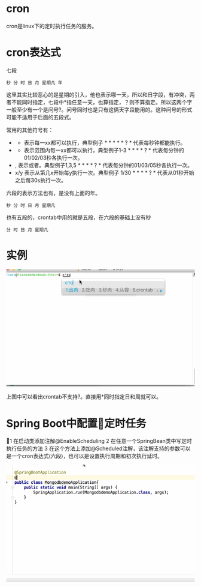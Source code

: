 # cron
cron是linux下的定时执行任务的服务。
# cron表达式
七段 
```
秒 分 时 日 月 星期几 年
```
这里其实比较恶心的是星期的引入，他也表示哪一天，所以和日字段，有冲突，两者不能同时指定，七段中*指任意一天，也算指定，？则不算指定。所以这两个字一般至少有一个是问号?。问号同时也是只有这俩天字段能用的。这种问号的形式可能不适用于后面的五段式。

常用的其他符号有：
- * 表示每一xx都可以执行，典型例子 * * * * * ? * 代表每秒钟都能执行。
- - 表示范围内每一xx都可以执行，典型例子1-3 * * * * ? * 代表每分钟的01/02/03秒各执行一次。
- , 表示或者。典型例子1,3,5 * * * * ? * 代表每分钟的01/03/05秒各执行一次。
- x/y 表示从第几x开始每y执行一次。典型例子 1/30 * * * * ? * 代表从01秒开始之后每30s执行一次。


六段的表示方法也有，是没有上面的年。
```
秒 分 时 日 月 星期几
```

也有五段的，crontab中用的就是五段，在六段的基础上没有秒
```
分 时 日 月 星期几
```
# 实例
![image](img/2.gif)

上图中可以看出crontab不支持?。直接用*同时指定日和周就可以。

# Spring Boot中配置定时任务
1 在启动类添加注解@EnableScheduling
2 在任意一个SpringBean类中写定时执行任务的方法
3 在这个方法上添加@Scheduled注解，该注解支持的参数可以是一个cron表达式(六段)，也可以是设置执行周期和初次执行延时。

![image](img/3.gif)
